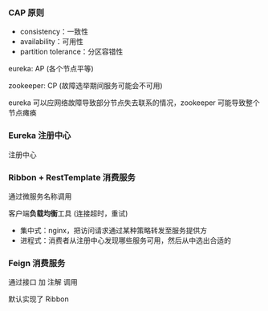 ### CAP 原则

- consistency：一致性
- availability：可用性
- partition tolerance：分区容错性

eureka: AP (各个节点平等)

zookeeper: CP (故障选举期间服务可能会不可用)

eureka 可以应网络故障导致部分节点失去联系的情况，zookeeper 可能导致整个节点瘫痪



### Eureka 注册中心

注册中心



### Ribbon + RestTemplate 消费服务

通过微服务名称调用

客户端**负载均衡**工具 (连接超时，重试)

- 集中式：nginx，把访问请求通过某种策略转发至服务提供方
- 进程式：消费者从注册中心发现哪些服务可用，然后从中选出合适的





### Feign 消费服务

通过接口 加 注解 调用

默认实现了 Ribbon
